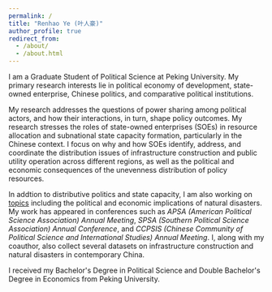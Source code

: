 ```yaml
---
permalink: /
title: "Renhao Ye (叶人豪)"
author_profile: true
redirect_from: 
  - /about/
  - /about.html
---
```


I am a Graduate Student of Political Science at Peking University. My primary research interests lie in political economy of development, state-owned enterprise, Chinese politics, and comparative political institutions.

My research addresses the questions of power sharing among political actors, and how their interactions, in turn, shape policy outcomes. My research stresses the roles of state-owned enterprises (SOEs) in resource allocation and subnational state capacity formation, particularly in the Chinese context. I focus on why and how SOEs identify, address, and coordinate the distribution issues of infrastructure construction and public utility operation across different regions, as well as the political and economic consequences of the unevenness distribution of policy resources.

In addtion to distributive politics and state capacity, I am also working on [topics](http://thenhow-ye.github.io/publications/) including the political and economic implications of natural disasters. My work has appeared in conferences such as _APSA (American Political Science Association) Annual Meeting_, _SPSA (Southern Political Science Association) Annual Conference_, and _CCPSIS (Chinese Community of Political Science and International Studies) Annual Meeting_. I, along with my coauthor, also collect several datasets on infrastructure construction and natural disasters in contemporary China.

I received my Bachelor's Degree in Political Science and Double Bachelor's Degree in Economics from Peking University.


